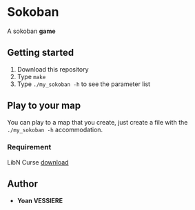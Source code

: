 # Sokoban
A sokoban **game**

## Getting started

1) Download this repository
2) Type ```make```  
3) Type ```./my_sokoban -h``` to see the parameter list

## Play to your map

You can play to a map that you create, just create a file with the ```./my_sokoban -h``` accommodation.

### Requirement

LibN Curse [download](https://pkgs.org/download/libncurses-dev)

## Author

* **Yoan VESSIERE**
